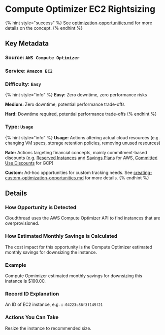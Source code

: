 # Compute Optimizer EC2 Rightsizing

{% hint style="success" %}
See [optimization-opportunities.md](../fundamentals/cost-savings/key-concepts/optimization-opportunities.md "mention") for more details on the concept.
{% endhint %}

## Key Metadata

### Source: `AWS Compute Optimizer`

### Service: `Amazon EC2`

### Difficulty: `Easy`

{% hint style="info" %}
**Easy:** Zero downtime, zero performance risks

**Medium:** Zero downtime, potential performance trade-offs

**Hard:** Downtime required, potential performance trade-offs
{% endhint %}

### Type: `Usage`

{% hint style="info" %}
**Usage:** Actions altering actual cloud resources (e.g. changing VM specs, storage retention policies, removing unused resources)

**Rate:** Actions targeting financial concepts, mainly commitment-based discounts (e.g. [Reserved Instances](https://aws.amazon.com/ec2/pricing/reserved-instances/) and [Savings Plans](https://aws.amazon.com/savingsplans/) for AWS, [Committed Use Discounts](https://cloud.google.com/compute/docs/instances/signing-up-committed-use-discounts) for GCP)

**Custom:** Ad-hoc opportunities for custom tracking needs. See [creating-custom-optimization-opportunities.md](../guides/optimizing-cloud-costs/creating-custom-optimization-opportunities.md "mention") for more details.
{% endhint %}

## Details

### How Opportunity is Detected

Cloudthread uses the AWS Compute Optimizer API to find instances that are overprovisioned.

### How Estimated Monthly Savings is Calculated

The cost impact for this opportunity is the Compute Optimizer estimated monthly savings for downsizing the instance.

### Example

Compute Opmimizer estimated monthly savings for downsizing this instance is $100.00.

### Record ID Explanation

An ID of EC2 instance, e.g. `i-04223c86f3f149f21`

### Actions You Can Take

Resize the instance to recommended size.
